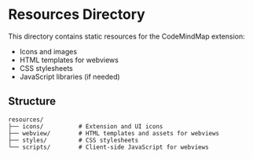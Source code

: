 # Resources Directory

This directory contains static resources for the CodeMindMap extension:

- Icons and images
- HTML templates for webviews
- CSS stylesheets
- JavaScript libraries (if needed)

## Structure

```
resources/
├── icons/          # Extension and UI icons
├── webview/        # HTML templates and assets for webviews
├── styles/         # CSS stylesheets
└── scripts/        # Client-side JavaScript for webviews
```